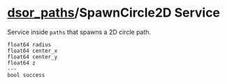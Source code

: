 [dsor\_paths](README.md)/SpawnCircle2D Service
==============================================

Service inside `paths` that spawns a 2D circle path.

```
float64 radius
float64 center_x
float64 center_y
float64 z
---
bool success
```
